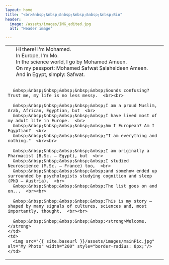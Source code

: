 ```yaml
---
layout: home
title: "<br>&nbsp;&nbsp;&nbsp;&nbsp;&nbsp;&nbsp;Bio"
header:
  image: /assets/images/IMG_edited.jpg
  alt: "Header image"

---
```

<!--
&nbsp;&nbsp;&nbsp;&nbsp;&nbsp;&nbsp;Hi there! I'm Mohamed.  
&nbsp;&nbsp;&nbsp;&nbsp;&nbsp;&nbsp;In Europe, I'm Mo.  
&nbsp;&nbsp;&nbsp;&nbsp;&nbsp;&nbsp;In the science world, I go by Mohamed Ameen.  
&nbsp;&nbsp;&nbsp;&nbsp;&nbsp;&nbsp;On my passport: Mohamed Safwat Salaheldeen Ameen.  
&nbsp;&nbsp;&nbsp;&nbsp;&nbsp;&nbsp;And in Egypt, simply: Safwat.  

&nbsp;&nbsp;&nbsp;&nbsp;&nbsp;&nbsp;Sounds confusing? Trust me, my life is no less messy.  

&nbsp;&nbsp;&nbsp;&nbsp;&nbsp;&nbsp;I am a proud Muslim, Arab, African, Egyptian, but  
&nbsp;&nbsp;&nbsp;&nbsp;&nbsp;&nbsp;I have lived most of my adult life in Europe.  
&nbsp;&nbsp;&nbsp;&nbsp;&nbsp;&nbsp;Am I European? Am I Egyptian?  
&nbsp;&nbsp;&nbsp;&nbsp;&nbsp;&nbsp;"I am everything and nothing."  

&nbsp;&nbsp;&nbsp;&nbsp;&nbsp;&nbsp;I am originally a Pharmacist (B.Sc. – Egypt), but  
&nbsp;&nbsp;&nbsp;&nbsp;&nbsp;&nbsp;I studied Neuroscience (M.Sc. – France) too,  
&nbsp;&nbsp;&nbsp;&nbsp;&nbsp;&nbsp;and somehow ended up surrounded by psychologists studying cognition and sleep (PhD – Austria).  
&nbsp;&nbsp;&nbsp;&nbsp;&nbsp;&nbsp;The list goes on and on...  

&nbsp;&nbsp;&nbsp;&nbsp;&nbsp;&nbsp;This is my story — shaped by many signals of cultures, sciences and, most importantly, thought.  

&nbsp;&nbsp;&nbsp;&nbsp;&nbsp;&nbsp;**Welcome.**
-->
<table>
  <tr>
    <td style="vertical-align: top; padding-right: 20px;">
      &nbsp;&nbsp;&nbsp;&nbsp;&nbsp;&nbsp;Hi there! I'm Mohamed.  <br>
      &nbsp;&nbsp;&nbsp;&nbsp;&nbsp;&nbsp;In Europe, I'm Mo.  <br>
      &nbsp;&nbsp;&nbsp;&nbsp;&nbsp;&nbsp;In the science world, I go by Mohamed Ameen.  <br>
      &nbsp;&nbsp;&nbsp;&nbsp;&nbsp;&nbsp;On my passport: Mohamed Safwat Salaheldeen Ameen.  <br>
      &nbsp;&nbsp;&nbsp;&nbsp;&nbsp;&nbsp;And in Egypt, simply: Safwat.  <br><br>

      &nbsp;&nbsp;&nbsp;&nbsp;&nbsp;&nbsp;Sounds confusing? Trust me, my life is no less messy.  <br><br>

      &nbsp;&nbsp;&nbsp;&nbsp;&nbsp;&nbsp;I am a proud Muslim, Arab, African, Egyptian, but  <br>
      &nbsp;&nbsp;&nbsp;&nbsp;&nbsp;&nbsp;I have lived most of my adult life in Europe.  <br>
      &nbsp;&nbsp;&nbsp;&nbsp;&nbsp;&nbsp;Am I European? Am I Egyptian?  <br>
      &nbsp;&nbsp;&nbsp;&nbsp;&nbsp;&nbsp;"I am everything and nothing."  <br><br>

      &nbsp;&nbsp;&nbsp;&nbsp;&nbsp;&nbsp;I am originally a Pharmacist (B.Sc. – Egypt), but  <br>
      &nbsp;&nbsp;&nbsp;&nbsp;&nbsp;&nbsp;I studied Neuroscience (M.Sc. – France) too,  <br>
      &nbsp;&nbsp;&nbsp;&nbsp;&nbsp;&nbsp;and somehow ended up surrounded by psychologists studying cognition and sleep (PhD – Austria).  <br>
      &nbsp;&nbsp;&nbsp;&nbsp;&nbsp;&nbsp;The list goes on and on...  <br><br>

      &nbsp;&nbsp;&nbsp;&nbsp;&nbsp;&nbsp;This is my story — shaped by many signals of cultures, sciences and, most importantly, thought.  <br><br>

      &nbsp;&nbsp;&nbsp;&nbsp;&nbsp;&nbsp;<strong>Welcome.</strong>
    </td>
    <td>
      <img src="{{ site.baseurl }}/assets/images/mainPic.jpg" alt="My Photo" width="200" style="border-radius: 8px;"/>
    </td>
  </tr>
</table>
